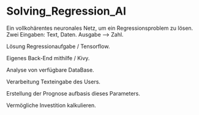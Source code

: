 # Solving_Regression_AI

Ein vollkohärentes neuronales Netz, um ein Regressionsproblem zu lösen. Zwei Eingaben: Text, Daten. Ausgabe --> Zahl.

Lösung Regressionaufgabe / Tensorflow.

Eigenes Back-End mithilfe / Kivy.

Analyse von verfügbare DataBase.

Verarbeitung Texteingabe des Users. 

Erstellung der Prognose aufbasis dieses Parameters.

Vermögliche Investition kalkulieren. 

